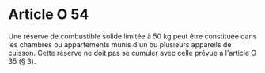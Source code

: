 # Article O 54

Une réserve de combustible solide limitée à 50 kg peut être constituée dans les chambres ou appartements munis d'un ou plusieurs appareils de cuisson. Cette réserve ne doit pas se cumuler avec celle prévue à l'article O 35 (§ 3).

